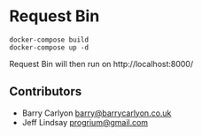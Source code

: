 # Request Bin

```
docker-compose build
docker-compose up -d
```

Request Bin will then run on http://localhost:8000/

Contributors
------------
 * Barry Carlyon <barry@barrycarlyon.co.uk>
 * Jeff Lindsay <progrium@gmail.com>
